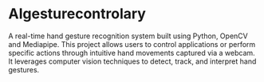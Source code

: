 # AIgesturecontrolary
A real-time hand gesture recognition system built using Python, OpenCV and Mediapipe. This project allows users to control applications or perform specific actions through intuitive hand movements captured via a webcam. It leverages computer vision techniques to detect, track, and interpret hand gestures.
